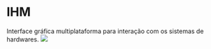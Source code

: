 # IHM
Interface gráfica multiplataforma para interação com os sistemas de hardwares.
![](https://github.com/FelipeFFerreira/Suporte-IHM/blob/master/gifApresentacao.gif "")

